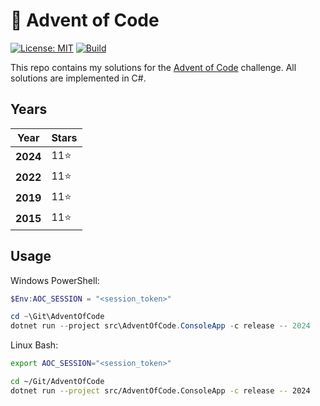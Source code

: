 # 🎄 Advent of Code

[![License: MIT](https://img.shields.io/badge/License-MIT-blue)](https://github.com/ketantailor/AdventOfCode/blob/main/LICENSE) [![Build](https://github.com/ketantailor/AdventOfCode/actions/workflows/build.yaml/badge.svg?branch=main)](https://github.com/ketantailor/AdventOfCode/actions/workflows/build.yaml)

This repo contains my solutions for the [Advent of Code](https://adventofcode.com/) challenge. All solutions are implemented in C#.

## Years

Year     | Stars
-------- | ----
**2024** | 11⭐
**2022** | 11⭐
**2019** | 11⭐
**2015** | 11⭐

## Usage

Windows PowerShell:
```powershell
$Env:AOC_SESSION = "<session_token>"

cd ~\Git\AdventOfCode
dotnet run --project src\AdventOfCode.ConsoleApp -c release -- 2024
```

Linux Bash:
```bash
export AOC_SESSION="<session_token>"

cd ~/Git/AdventOfCode
dotnet run --project src/AdventOfCode.ConsoleApp -c release -- 2024
```